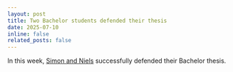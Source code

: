 ```yaml
---
layout: post
title: Two Bachelor students defended their thesis
date: 2025-07-10
inline: false
related_posts: false
---
```


In this week, <a href="/people">Simon and Niels</a> successfully defended their Bachelor thesis. 